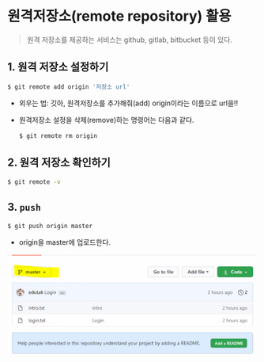 # 원격저장소(remote repository) 활용

> 원격 저장소를 제공하는 서비스는 github, gitlab, bitbucket 등이 있다.

## 1. 원격 저장소 설정하기

```bash
$ git remote add origin '저장소 url'
```

* 외우는 법: 깃아, 원격저장소를 추가해줘(add) origin이라는 이름으로 url을!!

* 원격저장소 설정을 삭제(remove)하는 명령어는 다음과 같다.

  ```bash
  $ git remote rm origin
  ```

## 2. 원격 저장소 확인하기

```bash
$ git remote -v
```

## 3. `push`

```bash
$ git push origin master
```

* origin을 master에 업로드한다.

![image-20201222151208197](md-images/image-20201222151208197.png)